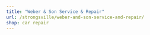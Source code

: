 ```yaml
---
title: "Weber & Son Service & Repair"
url: /strongsville/weber-and-son-service-and-repair/
shop: car repair
---
```

